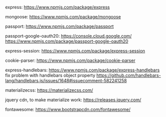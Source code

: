 express:
https://www.npmjs.com/package/express

mongoose:
https://www.npmjs.com/package/mongoose

passport:
https://www.npmjs.com/package/passport

passport-google-oauth20:
https://console.cloud.google.com/
https://www.npmjs.com/package/passport-google-oauth20

express-session:
https://www.npmjs.com/package/express-session

cookie-parser:
https://www.npmjs.com/package/cookie-parser

express-handlebars:
https://www.npmjs.com/package/express-handlebars
fix problem with handlebars object property
https://github.com/handlebars-lang/handlebars.js/issues/1648#issuecomment-582241258

materializecss:
https://materializecss.com/

jquery cdn, to make materialize work:
https://releases.jquery.com/

fontawesome:
https://www.bootstrapcdn.com/fontawesome/
